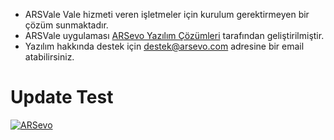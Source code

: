 * ARSVale Vale hizmeti veren işletmeler için kurulum gerektirmeyen bir çözüm sunmaktadır.
* ARSVale uygulaması [ARSevo Yazılım Çözümleri][arsevourl] tarafından geliştirilmiştir.
* Yazılım hakkında destek için [destek@arsevo.com][arsevodestekmail] adresine bir email atabilirsiniz.

# Update Test

[![ARSevo][logo]][arsevourl]
 
[logo]: https://www.arsevo.com/assets/images/personal/logowitharsevo.jpg
[arsevourl]: https://www.arsevo.com
[arsevodestekmail]: mailto:destek@arsevo.com?subject=Destek

